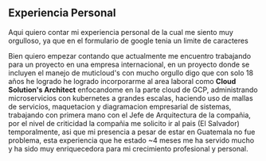 ## Experiencia Personal
Aqui quiero contar mi experiencia personal de la cual me siento muy orgulloso, ya que 
en el formulario de google tenia un limite de caracteres


Bien quiero empezar contando que actualmente me encuentro trabajando para un proyecto en una 
empresa internacional, en un proyecto donde se incluyen el manejo de muticloud's con mucho
orgullo digo que con solo 18 años he logrado he logrado incorporarme al area laboral
como **Cloud Solution's Architect** enfocandome en la parte cloud de GCP, administrando 
microservicios con kubernetes a grandes escalas, haciendo uso de mallas de servicios,
maquetacion y diagramacion empresarial de sistemas, trabajando con primera mano con el 
Jefe de Arquitectura de la compañia, por el nivel de criticidad la compañia me solicito
ir al pais (El Salvador) temporalmente, asi que mi presencia a pesar de estar en Guatemala no 
fue problema, esta experiencia que he estado ~4 meses me ha servido mucho y ha sido muy enriquecedora
para mi crecimiento profesional y personal. 
